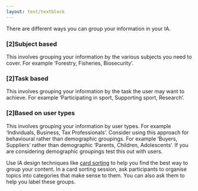 ```yaml
---
layout: text/textblock
---
```


There are different ways you can group your information in your IA.

### [2]Subject based
This involves grouping your information by the various subjects you need to cover. For example ‘Forestry, Fisheries, Biosecurity’.

### [2]Task based
This involves grouping your information by the task the user may want to achieve. For example ‘Participating in sport, Supporting sport, Research’.

### [2]Based on user types
This involves grouping your information by user types.  For example ‘Individuals, Business, Tax Professionals’. Consider using this approach for behavioural rather than demographic groupings.  For example ‘Buyers, Suppliers’ rather than demographic ‘Parents, Children, Adolescents’.  If you are considering demographic groupings test this out with users.

Use IA design techniques like [card sorting](/content-strategy/information-architecture/ia-tools-techniques/#card-sorting) to help you find the best way to group your content.  In a card sorting session, ask participants to organise topics into categories that make sense to them. You can also ask them to help you label these groups.